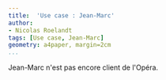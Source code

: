 ```yaml
---
title:  'Use case : Jean-Marc'
author:
- Nicolas Roelandt
tags: [Use case, Jean-Marc]
geometry: a4paper, margin=2cm
...
```



Jean-Marc n'est pas encore client de l'Opéra.

